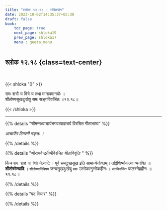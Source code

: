 ```yaml
---
title: "श्लोक १२.१८ - भक्तियोग"
date: 2023-10-02T14:35:37+05:30
draft: false
book:
    toc_page: true
    next_page: shloka19
    prev_page: shloka17
    menu : geeta_menu
---
```



## श्लोक १२.१८ {class=text-center}

<br/>

{{< shloka  "0"  >}}

समः शत्रौ च मित्रे च तथा मानापमानयोः ।    
शीतोष्णसुखदुःखेषु समः सङ्गविवर्जितः ॥१२.१८॥

{{< /shloka >}}

---


{{% details "श्रीमन्मध्वाचार्यभगवत्पादाचर्य विरचित  गीताभाष्य" %}}

*आचार्येण टिप्पणी नकृतः ।*

{{% /details %}}


{{% details "श्रीराघवेन्द्रतीर्थविरचित गीताविवृतिः " %}}

किंच `समः शत्रौ च मित्रे` चेत्यादि । पूर्व समदुःखसुख इति सामान्येनोक्तम्‌।
तद्विशिष्योकत्या व्यनक्ति ॥ **शीतोष्णेत्यादि** । `शीतोष्णादिविषय` जन्यसुखदुःखेषु
`समः` उत्सेकानुत्सेकहीनः । `संगविवर्जितः` फलस्नेहहीनः ॥१२.१८॥

{{% /details %}}


{{% details "पद विचार" %}}


{{% /details %}}
